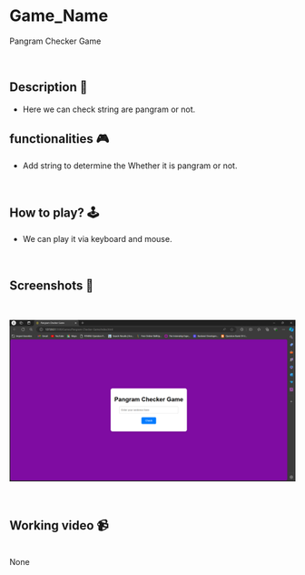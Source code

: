 # **Game_Name** 

Pangram Checker Game

<br>

## **Description 📃**
<!-- add your game description here  -->
- Here we can check string are pangram or not.
## **functionalities 🎮**
<!-- add functionalities over here -->
- Add string to determine the Whether it is pangram or not.
<br>

## **How to play? 🕹️**
<!-- add the steps how to play games -->
- We can play it via keyboard and mouse.
<br>

## **Screenshots 📸**

<br>

![Pangram_Checker_Game](/assets/images/Pangram-Checker-Game.png)



<br>

## **Working video 📹**

<br>
None


<br>

